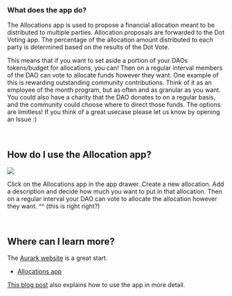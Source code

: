 <br>

### What does the app do?

The Allocations app is used to propose a financial allocation meant to be distributed to multiple parties. Allocation proposals are forwarded to the Dot Voting app. The percentage of the allocation amount distributed to each party is determined based on the results of the Dot Vote.

This means that if you want to set aside a portion of your DAOs tokens/budget for allocations, you can! Then on a regular interval members of the DAO can vote to allocate funds however they want. One example of this is rewarding outstanding community contributions. Think of it as an employee of the month program, but as often and as granular as you want. You could also have a charity that the DAO donates to on a regular basis, and the community could choose where to direct those funds. The options are limitless! If you think of a great usecase please let us know by opening an Issue :)

<br>

## How do I use the Allocation app?

<img src='https://github.com/AutarkLabs/planning-suite/raw/dev/docs/screenshots/Allocations_app.jpg' />

Click on the Allocations app in the app drawer. Create a new allocation. Add a description and decide how much you want to put in that allocation. Then on a regular interval your DAO can vote to allocate the allocation however they want.
^^ (this is right right?)

<br>

## Where can I learn more?

The [Aurark website](https://www.autark.xyz/) is a great start.
- [Allocations app](https://www.autark.xyz/allocations)

[This blog post](https://medium.com/@stellarmagnet/that-planning-suite-live-on-rinkeby-c2332e2e5e27) also explains how to use the app in more detail. 

<br>
